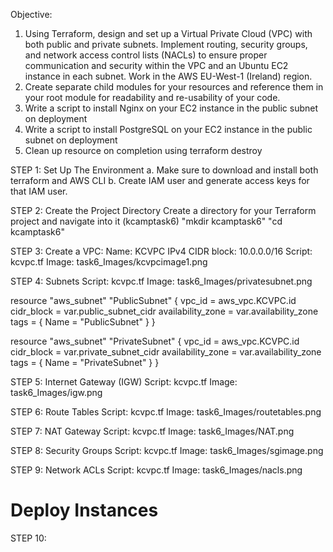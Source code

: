 Objective:
1. Using Terraform, design and set up a Virtual Private Cloud (VPC) with both public and private subnets. Implement routing, security groups, and network access control lists (NACLs) to ensure proper communication and security within the VPC and an Ubuntu EC2 instance in each subnet. Work in the AWS EU-West-1 (Ireland) region.
2. Create separate child modules for your resources and reference them in your root module for readability and re-usability of your code.
3. Write a script to install Nginx on your EC2 instance in the public subnet on deployment
4. Write a script to install PostgreSQL on your EC2 instance in the public subnet on deployment
5. Clean up resource on completion using terraform destroy


STEP 1: Set Up The Environment
a. Make sure to download and install both terraform and AWS CLI
b. Create IAM user and generate access keys for that IAM user. 

STEP 2: Create the Project Directory
Create a directory for your Terraform project and navigate into it (kcamptask6)
"mkdir kcamptask6"
"cd kcamptask6"

STEP 3: 
Create a VPC:
Name: KCVPC
IPv4 CIDR block: 10.0.0.0/16
Script: kcvpc.tf
Image: task6_Images/kcvpcimage1.png

STEP 4: Subnets
Script: kcvpc.tf
Image: task6_Images/privatesubnet.png

resource "aws_subnet" "PublicSubnet" {
  vpc_id            = aws_vpc.KCVPC.id
  cidr_block        = var.public_subnet_cidr
  availability_zone = var.availability_zone
  tags = {
    Name = "PublicSubnet"
  }
}

resource "aws_subnet" "PrivateSubnet" {
  vpc_id            = aws_vpc.KCVPC.id
  cidr_block        = var.private_subnet_cidr
  availability_zone = var.availability_zone
  tags = {
    Name = "PrivateSubnet"
  }
}

STEP 5:  Internet Gateway (IGW)
Script: kcvpc.tf
Image: task6_Images/igw.png


STEP 6: Route Tables
Script: kcvpc.tf
Image: task6_Images/routetables.png

STEP 7: NAT Gateway
Script: kcvpc.tf
Image: task6_Images/NAT.png

STEP 8: Security Groups
Script: kcvpc.tf
Image: task6_Images/sgimage.png

STEP 9: Network ACLs
Script: kcvpc.tf
Image: task6_Images/nacls.png

# Deploy Instances
STEP 10: 